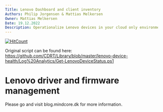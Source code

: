 ```yaml
---
Title: Lenovo Dashboard and client inventory
Authors: Philip Jorgensen & Mattias Melkersen
Owner: Mattias Melkersen
Date: 19.12.2022
Description: Operationalize Lenovo devices in your cloud only environment
---
```


[![HitCount](https://hits.dwyl.com/mmelkersen/EndpointManager.svg?style=flat-square&show=unique)](http://hits.dwyl.com/mmelkersen/EndpointManager)

Original script can be found here:
https://github.com/CDRT/Library/blob/master/lenovo-device-health/Log%20Analytics/Get-LenovoDeviceStatus.ps1


# Lenovo driver and firmware management

Please go and visit blog.mindcore.dk for more information.